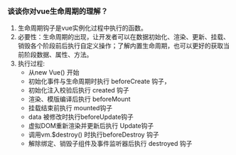 ### 谈谈你对vue生命周期的理解？

1. 生命周期钩子是vue实例化过程中执行的函数。
2. 必要性：生命周期的出现，让开发者可以在数据初始化、渲染、更新、挂载、销毁各个阶段前后执行自定义操作；了解内置生命周期，也可以更好的获取当前阶段数据、属性、方法。
3. 执行过程:
    - 从new Vue() 开始
    - 初始化事件与生命周期时执行 beforeCreate 钩子，
    - 初始化注入校验后执行 created 钩子
    - 渲染、模版编译后执行 beforeMount
    - 挂载结束前执行 mounted钩子
    - data 被修改时执行beforeUpdate钩子
    - 虚拟DOM重新渲染并更新后执行 Update钩子
    - 调用vm.$destroy() 时执行beforeDestroy 钩子
    - 解除绑定、销毁子组件及事件监听器后执行 destroyed 钩子
